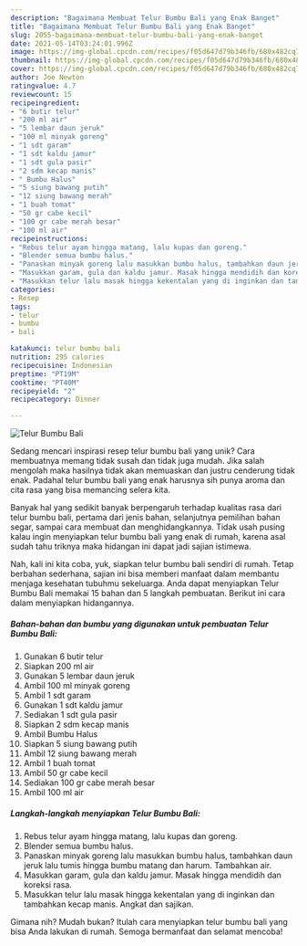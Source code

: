 ```yaml
---
description: "Bagaimana Membuat Telur Bumbu Bali yang Enak Banget"
title: "Bagaimana Membuat Telur Bumbu Bali yang Enak Banget"
slug: 2055-bagaimana-membuat-telur-bumbu-bali-yang-enak-banget
date: 2021-05-14T03:24:01.996Z
image: https://img-global.cpcdn.com/recipes/f05d647d79b346fb/680x482cq70/telur-bumbu-bali-foto-resep-utama.jpg
thumbnail: https://img-global.cpcdn.com/recipes/f05d647d79b346fb/680x482cq70/telur-bumbu-bali-foto-resep-utama.jpg
cover: https://img-global.cpcdn.com/recipes/f05d647d79b346fb/680x482cq70/telur-bumbu-bali-foto-resep-utama.jpg
author: Joe Newton
ratingvalue: 4.7
reviewcount: 15
recipeingredient:
- "6 butir telur"
- "200 ml air"
- "5 lembar daun jeruk"
- "100 ml minyak goreng"
- "1 sdt garam"
- "1 sdt kaldu jamur"
- "1 sdt gula pasir"
- "2 sdm kecap manis"
- " Bumbu Halus"
- "5 siung bawang putih"
- "12 siung bawang merah"
- "1 buah tomat"
- "50 gr cabe kecil"
- "100 gr cabe merah besar"
- "100 ml air"
recipeinstructions:
- "Rebus telur ayam hingga matang, lalu kupas dan goreng."
- "Blender semua bumbu halus."
- "Panaskan minyak goreng lalu masukkan bumbu halus, tambahkan daun jeruk lalu tumis hingga bumbu matang dan harum. Tambahkan air."
- "Masukkan garam, gula dan kaldu jamur. Masak hingga mendidih dan koreksi rasa."
- "Masukkan telur lalu masak hingga kekentalan yang di inginkan dan tambahkan kecap manis. Angkat dan sajikan."
categories:
- Resep
tags:
- telur
- bumbu
- bali

katakunci: telur bumbu bali 
nutrition: 295 calories
recipecuisine: Indonesian
preptime: "PT19M"
cooktime: "PT40M"
recipeyield: "2"
recipecategory: Dinner

---
```



![Telur Bumbu Bali](https://img-global.cpcdn.com/recipes/f05d647d79b346fb/680x482cq70/telur-bumbu-bali-foto-resep-utama.jpg)

Sedang mencari inspirasi resep telur bumbu bali yang unik? Cara membuatnya memang tidak susah dan tidak juga mudah. Jika salah mengolah maka hasilnya tidak akan memuaskan dan justru cenderung tidak enak. Padahal telur bumbu bali yang enak harusnya sih punya aroma dan cita rasa yang bisa memancing selera kita.

Banyak hal yang sedikit banyak berpengaruh terhadap kualitas rasa dari telur bumbu bali, pertama dari jenis bahan, selanjutnya pemilihan bahan segar, sampai cara membuat dan menghidangkannya. Tidak usah pusing kalau ingin menyiapkan telur bumbu bali yang enak di rumah, karena asal sudah tahu triknya maka hidangan ini dapat jadi sajian istimewa.




Nah, kali ini kita coba, yuk, siapkan telur bumbu bali sendiri di rumah. Tetap berbahan sederhana, sajian ini bisa memberi manfaat dalam membantu menjaga kesehatan tubuhmu sekeluarga. Anda dapat menyiapkan Telur Bumbu Bali memakai 15 bahan dan 5 langkah pembuatan. Berikut ini cara dalam menyiapkan hidangannya.

<!--inarticleads1-->

##### Bahan-bahan dan bumbu yang digunakan untuk pembuatan Telur Bumbu Bali:

1. Gunakan 6 butir telur
1. Siapkan 200 ml air
1. Gunakan 5 lembar daun jeruk
1. Ambil 100 ml minyak goreng
1. Ambil 1 sdt garam
1. Gunakan 1 sdt kaldu jamur
1. Sediakan 1 sdt gula pasir
1. Siapkan 2 sdm kecap manis
1. Ambil  Bumbu Halus
1. Siapkan 5 siung bawang putih
1. Ambil 12 siung bawang merah
1. Ambil 1 buah tomat
1. Ambil 50 gr cabe kecil
1. Sediakan 100 gr cabe merah besar
1. Ambil 100 ml air




<!--inarticleads2-->

##### Langkah-langkah menyiapkan Telur Bumbu Bali:

1. Rebus telur ayam hingga matang, lalu kupas dan goreng.
1. Blender semua bumbu halus.
1. Panaskan minyak goreng lalu masukkan bumbu halus, tambahkan daun jeruk lalu tumis hingga bumbu matang dan harum. Tambahkan air.
1. Masukkan garam, gula dan kaldu jamur. Masak hingga mendidih dan koreksi rasa.
1. Masukkan telur lalu masak hingga kekentalan yang di inginkan dan tambahkan kecap manis. Angkat dan sajikan.




Gimana nih? Mudah bukan? Itulah cara menyiapkan telur bumbu bali yang bisa Anda lakukan di rumah. Semoga bermanfaat dan selamat mencoba!
